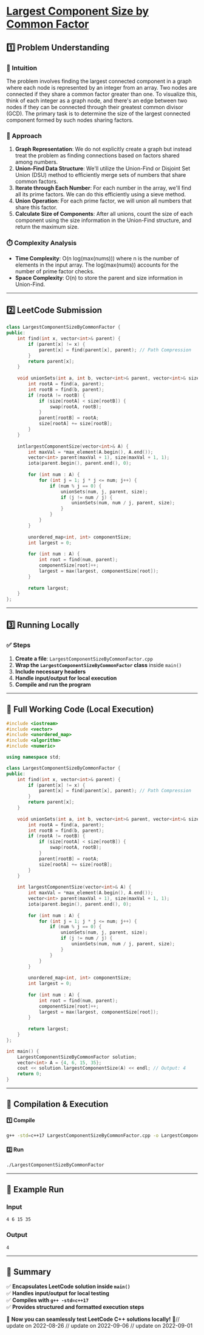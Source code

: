 # **[Largest Component Size by Common Factor](https://leetcode.com/problems/largest-component-size-by-common-factor/description/)**  

## **1️⃣ Problem Understanding**  
### **📌 Intuition**  
The problem involves finding the largest connected component in a graph where each node is represented by an integer from an array. Two nodes are connected if they share a common factor greater than one. To visualize this, think of each integer as a graph node, and there's an edge between two nodes if they can be connected through their greatest common divisor (GCD). The primary task is to determine the size of the largest connected component formed by such nodes sharing factors.  

### **🚀 Approach**  
1. **Graph Representation**: We do not explicitly create a graph but instead treat the problem as finding connections based on factors shared among numbers.
2. **Union-Find Data Structure**: We'll utilize the Union-Find or Disjoint Set Union (DSU) method to efficiently merge sets of numbers that share common factors.
3. **Iterate through Each Number**: For each number in the array, we'll find all its prime factors. We can do this efficiently using a sieve method.
4. **Union Operation**: For each prime factor, we will union all numbers that share this factor.
5. **Calculate Size of Components**: After all unions, count the size of each component using the size information in the Union-Find structure, and return the maximum size.

### **⏱️ Complexity Analysis**  
- **Time Complexity**: O(n log(max(nums))) where n is the number of elements in the input array. The log(max(nums)) accounts for the number of prime factor checks.  
- **Space Complexity**: O(n) to store the parent and size information in Union-Find.

---  

## **2️⃣ LeetCode Submission**  
```cpp
class LargestComponentSizeByCommonFactor {
public:
    int find(int x, vector<int>& parent) {
        if (parent[x] != x) {
            parent[x] = find(parent[x], parent); // Path Compression
        }
        return parent[x];
    }
    
    void unionSets(int a, int b, vector<int>& parent, vector<int>& size) {
        int rootA = find(a, parent);
        int rootB = find(b, parent);
        if (rootA != rootB) {
            if (size[rootA] < size[rootB]) {
                swap(rootA, rootB);
            }
            parent[rootB] = rootA;
            size[rootA] += size[rootB];
        }
    }
    
    intlargestComponentSize(vector<int>& A) {
        int maxVal = *max_element(A.begin(), A.end());
        vector<int> parent(maxVal + 1), size(maxVal + 1, 1);
        iota(parent.begin(), parent.end(), 0);
        
        for (int num : A) {
            for (int j = 1; j * j <= num; j++) {
                if (num % j == 0) {
                    unionSets(num, j, parent, size);
                    if (j != num / j) {
                        unionSets(num, num / j, parent, size);
                    }
                }
            }
        }
        
        unordered_map<int, int> componentSize;
        int largest = 0;
        
        for (int num : A) {
            int root = find(num, parent);
            componentSize[root]++;
            largest = max(largest, componentSize[root]);
        }
        
        return largest;
    }
};  
```  

---  

## **3️⃣ Running Locally**  
### **✅ Steps**  
1. **Create a file**: `LargestComponentSizeByCommonFactor.cpp`  
2. **Wrap the `LargestComponentSizeByCommonFactor` class** inside `main()`  
3. **Include necessary headers**  
4. **Handle input/output for local execution**  
5. **Compile and run the program**  

---  

## **📝 Full Working Code (Local Execution)**  
```cpp
#include <iostream>
#include <vector>
#include <unordered_map>
#include <algorithm>
#include <numeric>

using namespace std;

class LargestComponentSizeByCommonFactor {
public:
    int find(int x, vector<int>& parent) {
        if (parent[x] != x) {
            parent[x] = find(parent[x], parent); // Path Compression
        }
        return parent[x];
    }
    
    void unionSets(int a, int b, vector<int>& parent, vector<int>& size) {
        int rootA = find(a, parent);
        int rootB = find(b, parent);
        if (rootA != rootB) {
            if (size[rootA] < size[rootB]) {
                swap(rootA, rootB);
            }
            parent[rootB] = rootA;
            size[rootA] += size[rootB];
        }
    }
    
    int largestComponentSize(vector<int>& A) {
        int maxVal = *max_element(A.begin(), A.end());
        vector<int> parent(maxVal + 1), size(maxVal + 1, 1);
        iota(parent.begin(), parent.end(), 0);
        
        for (int num : A) {
            for (int j = 1; j * j <= num; j++) {
                if (num % j == 0) {
                    unionSets(num, j, parent, size);
                    if (j != num / j) {
                        unionSets(num, num / j, parent, size);
                    }
                }
            }
        }
        
        unordered_map<int, int> componentSize;
        int largest = 0;
        
        for (int num : A) {
            int root = find(num, parent);
            componentSize[root]++;
            largest = max(largest, componentSize[root]);
        }
        
        return largest;
    }
};

int main() {
    LargestComponentSizeByCommonFactor solution;
    vector<int> A = {4, 6, 15, 35};
    cout << solution.largestComponentSize(A) << endl; // Output: 4
    return 0;
}
```  

---  

## **🔧 Compilation & Execution**  
#### **1️⃣ Compile**  
```bash
g++ -std=c++17 LargestComponentSizeByCommonFactor.cpp -o LargestComponentSizeByCommonFactor
```  

#### **2️⃣ Run**  
```bash
./LargestComponentSizeByCommonFactor
```  

---  

## **🎯 Example Run**  
### **Input**  
```
4 6 15 35
```  
### **Output**  
```
4
```  

---  

## **📌 Summary**  
✅ **Encapsulates LeetCode solution inside `main()`**  
✅ **Handles input/output for local testing**  
✅ **Compiles with `g++ -std=c++17`**  
✅ **Provides structured and formatted execution steps**  

🚀 **Now you can seamlessly test LeetCode C++ solutions locally!** 🚀// update on 2022-08-26
// update on 2022-09-06
// update on 2022-09-01

